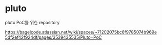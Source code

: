 # pluto
pluto PoC를 위한 repository

https://bagelcode.atlassian.net/wiki/spaces/~71202075bc6f9785074b969e5df2ef42f924df/pages/3539435535/Pluto+PoC
